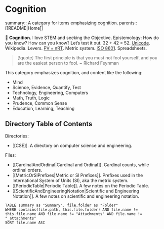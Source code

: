 # Cognition

summary:: A category for items emphasizing cognition.
parents:: [[README|Home]]

🦉 **Cognition**. I love STEM and seeking the Objective. Epistemology: How do you know? How can you know? Let’s test it out. 32 + 42 = 52. [Unicode](https://en.wikipedia.org/wiki/Unicode). Wikipedia. Levers. [PV = nRT](https://en.wikipedia.org/wiki/Ideal_gas_law). Metric system. [ISO 8601](https://en.wikipedia.org/wiki/ISO_8601). Spreadsheets.

> [!quote]
> The first principle is that you must not fool yourself, and you are the easiest person to fool.
> ~ Richard Feynman

This category emphasizes cognition, and content like the following:
- Mind
- Science, Evidence, Quantify, Test
- Technology, Engineering, Computers
- Math, Truth, Logic
- Prudence, Common Sense
- Education, Learning, Teaching

## Directory Table of Contents

Directories:
- [[CSE]]. A directory on computer science and engineering.

Files:
- [[CardinalAndOrdinal|Cardinal and Ordinal]]. Cardinal counts, while ordinal orders.
- [[MetricOrSIPrefixes|Metric or SI Prefixes]]. Prefixes used in the International System of Units (SI), aka the metric system.
- [[PeriodicTable|Periodic Table]]. A few notes on the Periodic Table.
- [[ScientificAndEngineeringNotation|Scientific and Engineering Notation]]. A few notes on scientific and engineering notation.


```dataview
TABLE summary as "Summary", file.folder as "Folder"
WHERE contains(file.path, this.file.folder) AND file.name != this.file.name AND file.name != "Attachments" AND file.name != "_attachments"
SORT file.name ASC
```
